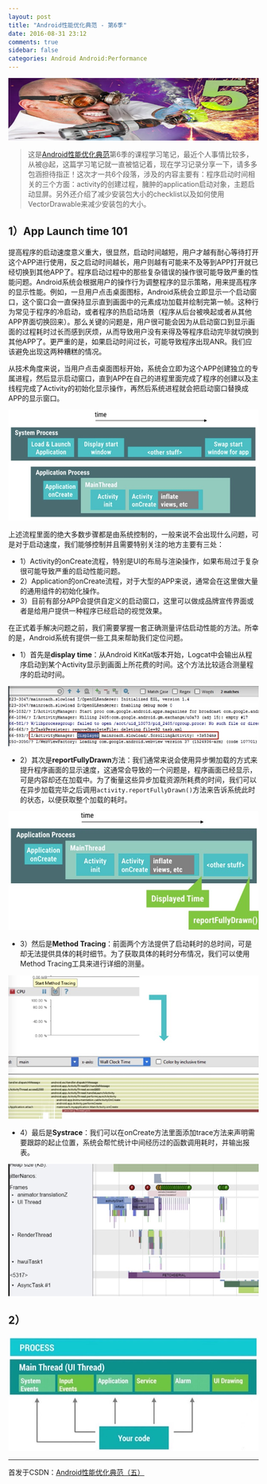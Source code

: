 ```yaml
---
layout: post
title: "Android性能优化典范 - 第6季"
date: 2016-08-31 23:12
comments: true
sidebar: false
categories: Android Android:Performance
---
```


![android_perf_patterns_season_5](/images/android_perf_patterns_season_5.png)

> 这是[Android性能优化典范](https://www.youtube.com/watch?v=Vw1G1s73DsY&index=74&list=PLWz5rJ2EKKc9CBxr3BVjPTPoDPLdPIFCE)第6季的课程学习笔记，最近个人事情比较多，从被@起，这篇学习笔记就一直被惦记着，现在学习记录分享一下，请多多包涵担待指正！这次才一共6个段落，涉及的内容主要有：程序启动时间相关的三个方面：activity的创建过程，臃肿的application启动对象，主题启动显屏。另外还介绍了减少安装包大小的checklist以及如何使用VectorDrawable来减少安装包的大小。

## 1）App Launch time 101
提高程序的启动速度意义重大，很显然，启动时间越短，用户才越有耐心等待打开这个APP进行使用，反之启动时间越长，用户则越有可能来不及等到APP打开就已经切换到其他APP了。程序启动过程中的那些复杂错误的操作很可能导致严重的性能问题。Android系统会根据用户的操作行为调整程序的显示策略，用来提高程序的显示性能。例如，一旦用户点击桌面图标，Android系统会立即显示一个启动窗口，这个窗口会一直保持显示直到画面中的元素成功加载并绘制完第一帧。这种行为常见于程序的冷启动，或者程序的热启动场景（程序从后台被唤起或者从其他APP界面切换回来）。那么关键的问题是，用户很可能会因为从启动窗口到显示画面的过程耗时过长而感到厌烦，从而导致用户没有来得及等程序启动完毕就切换到其他APP了。更严重的是，如果启动时间过长，可能导致程序出现ANR。我们应该避免出现这两种糟糕的情况。

从技术角度来说，当用户点击桌面图标开始，系统会立即为这个APP创建独立的专属进程，然后显示启动窗口，直到APP在自己的进程里面完成了程序的创建以及主线程完成了Activity的初始化显示操作，再然后系统进程就会把启动窗口替换成APP的显示窗口。

![android_perf_6_launch_time_start_process](/images/android_perf_6_launch_time_start_process.png)

上述流程里面的绝大多数步骤都是由系统控制的，一般来说不会出现什么问题，可是对于启动速度，我们能够控制并且需要特别关注的地方主要有三处：

* 1）Activity的onCreate流程，特别是UI的布局与渲染操作，如果布局过于复杂很可能导致严重的启动性能问题。
* 2）Application的onCreate流程，对于大型的APP来说，通常会在这里做大量的通用组件的初始化操作。
* 3）目前有部分APP会提供自定义的启动窗口，这里可以做成品牌宣传界面或者是给用户提供一种程序已经启动的视觉效果。

在正式着手解决问题之前，我们需要掌握一套正确测量评估启动性能的方法。所幸的是，Android系统有提供一些工具来帮助我们定位问题。

* 1）首先是**display time**：从Android KitKat版本开始，Logcat中会输出从程序启动到某个Activity显示到画面上所花费的时间。这个方法比较适合测量程序的启动时间。

![android_perf_6_launch_time_display_time](/images/android_perf_6_launch_time_display_time.png)

* 2）其次是**reportFullyDrawn**方法：我们通常来说会使用异步懒加载的方式来提升程序画面的显示速度，这通常会导致的一个问题是，程序画面已经显示，可是内容却还在加载中。为了衡量这些异步加载资源所耗费的时间，我们可以在异步加载完毕之后调用`activity.reportFullyDrawn()`方法来告诉系统此时的状态，以便获取整个加载的耗时。

![android_perf_6_launch_time_report_fully_drawn](/images/android_perf_6_launch_time_report_fully_drawn.png)

* 3）然后是**Method Tracing**：前面两个方法提供了启动耗时的总时间，可是却无法提供具体的耗时细节。为了获取具体的耗时分布情况，我们可以使用Method Tracing工具来进行详细的测量。

![android_perf_6_launch_time_method_tracing](/images/android_perf_6_launch_time_method_tracing.png)

* 4）最后是**Systrace**：我们可以在onCreate方法里面添加trace方法来声明需要跟踪的起止位置，系统会帮忙统计中间经历过的函数调用耗时，并输出报表。

![android_perf_6_launch_time_systrace](/images/android_perf_6_launch_time_systrace.png)

## 2）





![android_perf_5_threading_main_thread](/images/android_perf_5_threading_main_thread.png)

<!-- More -->

***
首发于CSDN：[Android性能优化典范（五）](http://ms.csdn.net/geek/71031)
